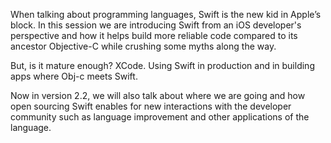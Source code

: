 When talking about programming languages, Swift is the new kid in Apple’s
block. In this session we are introducing Swift from an iOS developer's
perspective and how it helps build more reliable code compared to its ancestor
Objective-C while crushing some myths along the way.

But, is it mature enough? XCode. Using Swift in production and in building apps
where Obj-c meets Swift.

Now in version 2.2, we will also talk about where we are going and how open
sourcing Swift enables for new interactions with the developer community such
as language improvement and other applications of the language.


